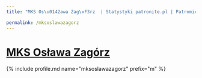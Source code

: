 ```yaml
---
title: "MKS Os\u0142awa Zag\xF3rz  | Statystyki patronite.pl | Patromierz"

permalink: /mksoslawazagorz
---
```


# [MKS Osława Zagórz ](https://patronite.pl/mksoslawazagorz)

{% include profile.md name="mksoslawazagorz" prefix="m" %}
